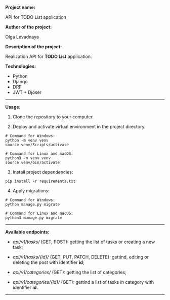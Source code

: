 **Project name:**

API for TODO List application

**Author of the project:**

Olga Levadnaya

**Description of the project:**

Realization API for **TODO List** application.

**Technologies:**
- Python
- Django
- DRF
- JWT + Djoser


---

**Usage:**
1. Clone the repository to your computer.

2. Deploy and activate virtual environment in the project directory.
```
# Command for Windows:
python -m venv venv
source venv/Scripts/activate

# Command for Linux and macOS:
python3 -m venv venv
source venv/bin/activate
```
3. Install project dependencies:

```
pip install -r requirements.txt
```

4. Apply migrations:

```
# Command for Windows:
python manage.py migrate

# Command for Linux and macOS:
python3 manage.py migrate
```

---

**Available endpoints:**

- *api/v1/tasks/* (GET, POST): getting the list of tasks or creating a new task;

- *api/v1/tasks/{id}/* (GET, PUT, PATCH, DELETE): gettind, editing or deleting the post with identifier **id**;

- *api/v1/categories/* (GET): getting the list of categories;

- *api/v1/categories/{id}/* (GET): gettind a list of tasks in category with identifier **id**.

---
